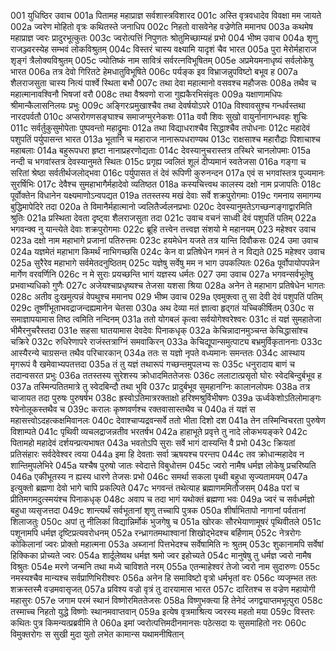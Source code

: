 001	युधिष्ठिर उवाच
001a	पितामह महाप्राज्ञ सर्वशास्त्रविशारद
001c	अस्ति वृत्रवधादेव विवक्षा मम जायते
002a	ज्वरेण मोहितो वृत्रः कथितस्ते जनाधिप
002c	निहतो वासवेनेह वज्रेणेति ममानघ
003a	कथमेष महाप्राज्ञ ज्वरः प्रादुरभूत्कुतः
003c	ज्वरोत्पत्तिं निपुणतः श्रोतुमिच्छाम्यहं प्रभो
004	भीष्म उवाच
004a	शृणु राजञ्ज्वरस्येह सम्भवं लोकविश्रुतम्
004c	विस्तरं चास्य वक्ष्यामि यादृशं चैव भारत
005a	पुरा मेरोर्महाराज शृङ्गं त्रैलोक्यविश्रुतम्
005c	ज्योतिष्कं नाम सावित्रं सर्वरत्नविभूषितम्
005e	अप्रमेयमनाधृष्यं सर्वलोकेषु भारत
006a	तत्र देवो गिरितटे हेमधातुविभूषिते
006c	पर्यङ्क इव विभ्राजन्नुपविष्टो बभूव ह
007a	शैलराजसुता चास्य नित्यं पार्श्वे स्थिता बभौ
007c	तथा देवा महात्मानो वसवश्च महौजसः
008a	तथैव च महात्मानावश्विनौ भिषजां वरौ
008c	तथा वैश्रवणो राजा गुह्यकैरभिसंवृतः
009a	यक्षाणामधिपः श्रीमान्कैलासनिलयः प्रभुः
009c	अङ्गिरःप्रमुखाश्चैव तथा देवर्षयोऽपरे
010a	विश्वावसुश्च गन्धर्वस्तथा नारदपर्वतौ
010c	अप्सरोगणसङ्घाश्च समाजग्मुरनेकशः
011a	ववौ शिवः सुखो वायुर्नानागन्धवहः शुचिः
011c	सर्वर्तुकुसुमोपेताः पुष्पवन्तो महाद्रुमाः
012a	तथा विद्याधराश्चैव सिद्धाश्चैव तपोधनाः
012c	महादेवं पशुपतिं पर्युपासन्त भारत
013a	भूतानि च महाराज नानारूपधराण्यथ
013c	राक्षसाश्च महारौद्राः पिशाचाश्च महाबलाः
014a	बहुरूपधरा हृष्टा नानाप्रहरणोद्यताः
014c	देवस्यानुचरास्तत्र तस्थिरे चानलोपमाः
015a	नन्दी च भगवांस्तत्र देवस्यानुमते स्थितः
015c	प्रगृह्य ज्वलितं शूलं दीप्यमानं स्वतेजसा
016a	गङ्गा च सरितां श्रेष्ठा सर्वतीर्थजलोद्भवा
016c	पर्युपासत तं देवं रूपिणी कुरुनन्दन
017a	एवं स भगवांस्तत्र पूज्यमानः सुरर्षिभिः
017c	देवैश्च सुमहाभागैर्महादेवो व्यतिष्ठत
018a	कस्यचित्त्वथ कालस्य दक्षो नाम प्रजापतिः
018c	पूर्वोक्तेन विधानेन यक्ष्यमाणोऽन्वपद्यत
019a	ततस्तस्य मखं देवाः सर्वे शक्रपुरोगमाः
019c	गमनाय समागम्य बुद्धिमापेदिरे तदा
020a	ते विमानैर्महात्मानो ज्वलितैर्ज्वलनप्रभाः
020c	देवस्यानुमतेऽगच्छन्गङ्गाद्वारमिति श्रुतिः
021a	प्रस्थिता देवता दृष्ट्वा शैलराजसुता तदा
021c	उवाच वचनं साध्वी देवं पशुपतिं पतिम्
022a	भगवन्क्व नु यान्त्येते देवाः शक्रपुरोगमाः
022c	ब्रूहि तत्त्वेन तत्त्वज्ञ संशयो मे महानयम्
023	महेश्वर उवाच
023a	दक्षो नाम महाभागे प्रजानां पतिरुत्तमः
023c	हयमेधेन यजते तत्र यान्ति दिवौकसः
024	उमा उवाच
024a	यज्ञमेतं महाभाग किमर्थं नाभिगच्छसि
024c	केन वा प्रतिषेधेन गमनं ते न विद्यते
025	महेश्वर उवाच
025a	सुरैरेव महाभागे सर्वमेतदनुष्ठितम्
025c	यज्ञेषु सर्वेषु मम न भाग उपकल्पितः
026a	पूर्वोपायोपपन्नेन मार्गेण वरवर्णिनि
026c	न मे सुराः प्रयच्छन्ति भागं यज्ञस्य धर्मतः
027	उमा उवाच
027a	भगवन्सर्वभूतेषु प्रभवाभ्यधिको गुणैः
027c	अजेयश्चाप्रधृष्यश्च तेजसा यशसा श्रिया
028a	अनेन ते महाभाग प्रतिषेधेन भागतः
028c	अतीव दुःखमुत्पन्नं वेपथुश्च ममानघ
029	भीष्म उवाच
029a	एवमुक्त्वा तु सा देवी देवं पशुपतिं पतिम्
029c	तूष्णींभूताभवद्राजन्दह्यमानेन चेतसा
030a	अथ देव्या मतं ज्ञात्वा हृद्गतं यच्चिकीर्षितम्
030c	स समाज्ञापयामास तिष्ठ त्वमिति नन्दिनम्
031a	ततो योगबलं कृत्वा सर्वयोगेश्वरेश्वरः
031c	तं यज्ञं सुमहातेजा भीमैरनुचरैस्तदा
031e	सहसा घातयामास देवदेवः पिनाकधृक्
032a	केचिन्नादानमुञ्चन्त केचिद्धासांश्च चक्रिरे
032c	रुधिरेणापरे राजंस्तत्राग्निं समवाकिरन्
033a	केचिद्यूपान्समुत्पाट्य बभ्रमुर्विकृताननाः
033c	आस्यैरन्ये चाग्रसन्त तथैव परिचारकान्
034a	ततः स यज्ञो नृपते वध्यमानः समन्ततः
034c	आस्थाय मृगरूपं वै खमेवाभ्यपतत्तदा
035a	तं तु यज्ञं तथारूपं गच्छन्तमुपलभ्य सः
035c	धनुरादाय बाणं च तदान्वसरत प्रभुः
036a	ततस्तस्य सुरेशस्य क्रोधादमिततेजसः
036c	ललाटात्प्रसृतो घोरः स्वेदबिन्दुर्बभूव ह
037a	तस्मिन्पतितमात्रे तु स्वेदबिन्दौ तथा भुवि
037c	प्रादुर्बभूव सुमहानग्निः कालानलोपमः
038a	तत्र चाजायत तदा पुरुषः पुरुषर्षभ
038c	ह्रस्वोऽतिमात्ररक्ताक्षो हरिश्मश्रुर्विभीषणः
039a	ऊर्ध्वकेशोऽतिलोमाङ्गः श्येनोलूकस्तथैव च
039c	करालः कृष्णवर्णश्च रक्तवासास्तथैव च
040a	तं यज्ञं स महासत्त्वोऽदहत्कक्षमिवानलः
040c	देवाश्चाप्यद्रवन्सर्वे ततो भीता दिशो दश
041a	तेन तस्मिन्विचरता पुरुषेण विशाम्पते
041c	पृथिवी व्यचलद्राजन्नतीव भरतर्षभ
042a	हाहाभूते प्रवृत्ते तु नादे लोकभयङ्करे
042c	पितामहो महादेवं दर्शयन्प्रत्यभाषत
043a	भवतोऽपि सुराः सर्वे भागं दास्यन्ति वै प्रभो
043c	क्रियतां प्रतिसंहारः सर्वदेवेश्वर त्वया
044a	इमा हि देवताः सर्वा ऋषयश्च परन्तप
044c	तव क्रोधान्महादेव न शान्तिमुपलेभिरे
045a	यश्चैष पुरुषो जातः स्वेदात्ते विबुधोत्तम
045c	ज्वरो नामैष धर्मज्ञ लोकेषु प्रचरिष्यति
046a	एकीभूतस्य न ह्यस्य धारणे तेजसः प्रभो
046c	समर्था सकला पृथ्वी बहुधा सृज्यतामयम्
047a	इत्युक्तो ब्रह्मणा देवो भागे चापि प्रकल्पिते
047c	भगवन्तं तथेत्याह ब्रह्माणममितौजसम्
048a	परां च प्रीतिमगमदुत्स्मयंश्च पिनाकधृक्
048c	अवाप च तदा भागं यथोक्तं ब्रह्मणा भवः
049a	ज्वरं च सर्वधर्मज्ञो बहुधा व्यसृजत्तदा
049c	शान्त्यर्थं सर्वभूतानां शृणु तच्चापि पुत्रक
050a	शीर्षाभितापो नागानां पर्वतानां शिलाजतुः
050c	अपां तु नीलिकां विद्यान्निर्मोकं भुजगेषु च
051a	खोरकः सौरभेयाणामूषरं पृथिवीतले
051c	पशूनामपि धर्मज्ञ दृष्टिप्रत्यवरोधनम्
052a	रन्ध्रागतमथाश्वानां शिखोद्भेदश्च बर्हिणाम्
052c	नेत्ररोगः कोकिलानां ज्वरः प्रोक्तो महात्मना
053a	अब्जानां पित्तभेदश्च सर्वेषामिति नः श्रुतम्
053c	शुकानामपि सर्वेषां हिक्किका प्रोच्यते ज्वरः
054a	शार्दूलेष्वथ धर्मज्ञ श्रमो ज्वर इहोच्यते
054c	मानुषेषु तु धर्मज्ञ ज्वरो नामैष विश्रुतः
054e	मरणे जन्मनि तथा मध्ये चाविशते नरम्
055a	एतन्माहेश्वरं तेजो ज्वरो नाम सुदारुणः
055c	नमस्यश्चैव मान्यश्च सर्वप्राणिभिरीश्वरः
056a	अनेन हि समाविष्टो वृत्रो धर्मभृतां वरः
056c	व्यजृम्भत ततः शक्रस्तस्मै वज्रमवासृजत्
057a	प्रविश्य वज्रो वृत्रं तु दारयामास भारत
057c	दारितश्च स वज्रेण महायोगी महासुरः
057e	जगाम परमं स्थानं विष्णोरमिततेजसः
058a	विष्णुभक्त्या हि तेनेदं जगद्व्याप्तमभूत्पुरा
058c	तस्माच्च निहतो युद्धे विष्णोः स्थानमवाप्तवान्
059a	इत्येष वृत्रमाश्रित्य ज्वरस्य महतो मया
059c	विस्तरः कथितः पुत्र किमन्यत्प्रब्रवीमि ते
060a	इमां ज्वरोत्पत्तिमदीनमानसः पठेत्सदा यः सुसमाहितो नरः
060c	विमुक्तरोगः स सुखी मुदा युतो लभेत कामान्स यथामनीषितान्

